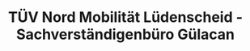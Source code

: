 ---
title: "TÜV Nord Mobilität Lüdenscheid - Sachverständigenbüro Gülacan"
url: /luedenscheid/tuev-nord-mobilitaet-luedenscheid-sachverstaendigenbuero-guelacan/
shop: Autowerkstatt
---